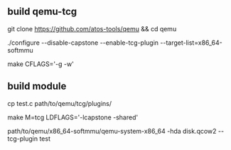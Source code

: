 ## build qemu-tcg

git clone https://github.com/atos-tools/qemu && cd qemu

./configure --disable-capstone --enable-tcg-plugin --target-list=x86_64-softmmu

make CFLAGS='-g -w'

## build module

cp test.c path/to/qemu/tcg/plugins/

make M=tcg LDFLAGS='-lcapstone -shared'

path/to/qemu/x86_64-softmmu/qemu-system-x86_64 -hda disk.qcow2 --tcg-plugin test

